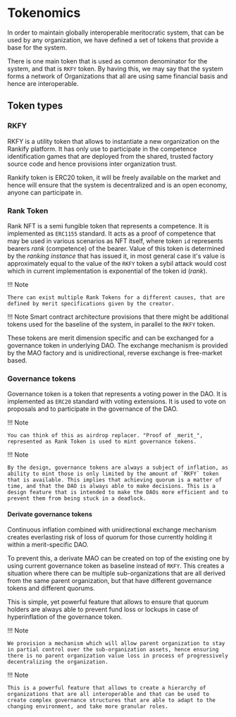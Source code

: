# Tokenomics

In order to maintain globally interoperable meritocratic system, that can be used by any organization, we have defined a set of tokens that provide a base for the system.

There is one main token that is used as common denominator for the system, and that is `RKFY` token. By having this, we may say that the system forms a network of Organizations that all are using same financial basis and hence are interoperable.

## Token types

### RKFY

RKFY is a utility token that allows to instantiate a new organization on the Rankify platform. It has only use to participate in the competence identification games that are deployed from the shared, trusted factory source code and hence provisions inter organization trust.

Rankify token is ERC20 token, it will be freely available on the market and hence will ensure that the system is decentralized and is an open economy, anyone can participate in.

### Rank Token

Rank NFT is a semi fungible token that represents a competence. It is implemented as `ERC1155` standard. It acts as a proof of competence that may be used in various scenarios as NFT itself, where token `id` represents bearers _rank_ (competence) of the bearer. Value of this token is determined by the _ranking instance_ that has issued it, in most general case it's value is approximately equal to the value of the `RKFY` token a sybil attack would cost which in current implementation is exponential of the token id (_rank_).

!!! Note

    There can exist multiple Rank Tokens for a different causes, that are defined by merit specifications given by the creator.

!!! Note
    Smart contract architecture provisions that there might be additional tokens used for the baseline of the system, in parallel to the `RKFY` token.

These tokens are merit dimension specific and can be exchanged for a governance token in underlying DAO. The exchange mechanism is provided by the MAO factory and is unidirectional, reverse exchange is free-market based.


### Governance tokens

Governance token is a token that represents a voting power in the DAO. It is implemented as `ERC20` standard with voting extensions. It is used to vote on proposals and to participate in the governance of the DAO.

!!! Note

    You can think of this as airdrop replacer. "Proof of _merit_", represented as Rank Token is used to mint governance tokens.

!!! Note

    By the design, governance tokens are always a subject of inflation, as ability to mint those is only limited by the amount of `RKFY` token that is available. This implies that achieving quorum is a matter of time, and that the DAO is always able to make decisions. This is a design feature that is intended to make the DAOs more efficient and to prevent them from being stuck in a deadlock.


#### Derivate governance tokens

Continuous inflation combined with unidirectional exchange mechanism creates everlasting risk of loss of quorum for those currently holding it within a merit-specific DAO.

To prevent this, a derivate MAO can be created on top of the existing one by using current governance token as baseline instead of `RKFY`. This creates a situation where there can be multiple sub-organizations that are all derived from the same parent organization, but that have different governance tokens and different quorums.

 This is simple, yet powerful feature that allows to ensure that quorum holders are always able to prevent fund loss or lockups in case of hyperinflation of the governance token.

!!! Note

    We provision a mechanism which will allow parent organization to stay in partial control over the sub-organization assets, hence ensuring there is no parent organization value loss in process of progressively decentralizing the organization.

!!! Note

    This is a powerful feature that allows to create a hierarchy of organizations that are all interoperable and that can be used to create complex governance structures that are able to adapt to the changing environment, and take more granular roles.

